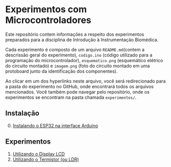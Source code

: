 # Experimentos com Microcontroladores
Este repositório contem informações a respeito dos experimentos
preparados para a disciplina de Introdução à Instrumentação Biomédica.

Cada experimento é composto de um arquivo `README.md`(contem a
descrissão geral do experimento), `codigo.ino` (código utilizado para
a programação do microcontrolador), `esquematico.png` (esquemático
elétrico do circuito montado) e `imagem.png` (foto do circuito montado
em uma protoboard junto da identificação dos componentes).

Ao clicar em um dos hyperlinks neste arquivo, você será redirecionado
para a pasta do experimento no GitHub, onde encontrará todos os
arquivos mencionados. Você também pode navegar pelo repositório, onde
os experimentos se encontram na pasta chamada `experimentos/`.

## Instalação
0. [Instalando o ESP32 na interface Arduino](https://github.com/Experimentos-Microcontroladores/instrumentacao-biomedica/tree/main/instalacao)

## Experimentos
1. [Utilizando o Display LCD](https://github.com/Experimentos-Microcontroladores/instrumentacao-biomedica/tree/main/experimentos/1-Display-LCD)
2. [Utilizando o Termistor (ou LDR)](https://github.com/Experimentos-Microcontroladores/instrumentacao-biomedica/tree/main/experimentos/2-Termistor-LDR)
